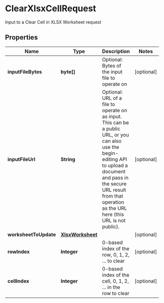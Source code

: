 

# ClearXlsxCellRequest

Input to a Clear Cell in XLSX Worksheet request
## Properties

Name | Type | Description | Notes
------------ | ------------- | ------------- | -------------
**inputFileBytes** | **byte[]** | Optional: Bytes of the input file to operate on |  [optional]
**inputFileUrl** | **String** | Optional: URL of a file to operate on as input.  This can be a public URL, or you can also use the begin-editing API to upload a document and pass in the secure URL result from that operation as the URL here (this URL is not public). |  [optional]
**worksheetToUpdate** | [**XlsxWorksheet**](XlsxWorksheet.md) |  |  [optional]
**rowIndex** | **Integer** | 0-based index of the row, 0, 1, 2, ... to clear |  [optional]
**cellIndex** | **Integer** | 0-based index of the cell, 0, 1, 2, ... in the row to clear |  [optional]



